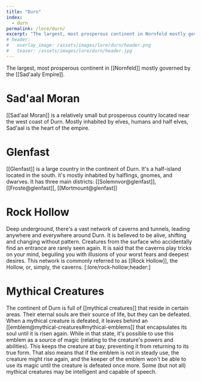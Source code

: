 ```yaml
---
title: "Durn"
index:
  - durn
permalink: /lore/durn/
excerpt: "The largest, most prosperous continent in Nornfeld mostly governed by the Sad'aaly Empire."
# header:
#   overlay_image: /assets/images/lore/durn/header.png
#   teaser: /assets/images/lore/durn/header.jpg
---
```

The largest, most prosperous continent in [[Nornfeld]] mostly governed by the [[Sad'aaly Empire]].

# Sad'aal Moran
[[Sad'aal Moran]] is a relatively small but prosperous country located near the west coast of Durn. Mostly inhabited by elves, humans and half elves, Sad'aal is the heart of the empire.

# Glenfast
[[Glenfast]] is a large country in the continent of Durn.
It's a half-island located in the south. it's mostly inhabited by halflings, gnomes, and dwarves.
It has three main districts: [[Solemnvor@glenfast]], [[Froste@glenfast]], [[Mortmount@glenfast]]

# Rock Hollow
Deep underground, there's a vast network of caverns and tunnels, leading anywhere and everywhere around Durn. It is believed to be alive, shifting and changing without pattern. Creatures from the surface who accidentally find an entrance are rarely seen again. It is said that the caverns play tricks on your mind, beguiling you with illusions of your worst fears and deepest desires.
This network is commonly referred to as [[Rock Hollow]], the Hollow, or, simply, the caverns.
[:lore/rock-hollow;header:]

# Mythical Creatures
The continent of Durn is full of [[mythical creatures]] that reside in certain areas. Their eternal souls are their source of life, but they can be defeated. When a mythical creature is defeated, it leaves behind an [[emblem@mythical-creatures#mythical-emblems]] that encapsulates its soul until it is risen again. While in that state, it's possible to use this emblem as a source of magic (relating to the creature's powers and abilities). This keeps the creature at bay, preventing it from returning to its true form. That also means that if the emblem is not in steady use, the creature might rise again, and the keeper of the emblem won't be able to use its magic until the creature is defeated once more.
Some (but not all) mythical creatures may be intelligent and capable of speech.
